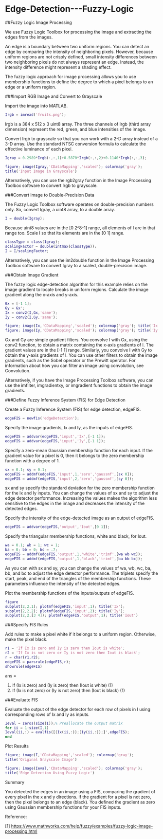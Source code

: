 # Edge-Detection---Fuzzy-Logic
##Fuzzy Logic Image Processing

We use Fuzzy Logic Toolbox for processing the image and extracting the edges from the images.

An edge is a boundary between two uniform regions. You can detect an edge by comparing the intensity of neighboring pixels. However, because uniform regions are not crisply defined, small intensity differences between two neighboring pixels do not always represent an edge. Instead, the intensity difference might represent a shading effect.

The fuzzy logic approach for image processing allows you to use membership functions to define the degree to which a pixel belongs to an edge or a uniform region.

###Import RGB Image and Convert to Grayscale

Import the image into MATLAB.

```matlab
Irgb = imread('fruits.png');
```
Irgb is a 384 x 512 x 3 uint8 array. The three channels of Irgb (third array dimension) represent the red, green, and blue intensities of the image.

Convert Irgb to grayscale so that you can work with a 2-D array instead of a 3-D array. Use the standard NTSC conversion formula to calculate the effective luminance of each pixel.

```matlab
Igray = 0.2989*Irgb(:,:,1)+0.5870*Irgb(:,:,2)+0.1140*Irgb(:,:,3);

figure; image(Igray,'CDataMapping','scaled'); colormap('gray');
title('Input Image in Grayscale')
```

Alternatively, you can use the rgb2gray function in the Image Processing Toolbox software to convert Irgb to grayscale.

###Convert Image to Double-Precision Data

The Fuzzy Logic Toolbox software operates on double-precision numbers only. So, convert Igray, a uint8 array, to a double array.

```matlab
I = double(Igray);
```
Because uint8 values are in the [0 2^8-1] range, all elements of I are in that range too. Scale I so that its elements are in the [0 1] range.

```matlab
classType = class(Igray);
scalingFactor = double(intmax(classType));
I = I/scalingFactor;
```
Alternatively, you can use the im2double function in the Image Processing Toolbox software to convert Igray to a scaled, double-precision image.

###Obtain Image Gradient

The fuzzy logic edge-detection algorithm for this example relies on the image gradient to locate breaks in uniform regions. Calculate the image gradient along the x-axis and y-axis.

```matlab
Gx = [-1 1];
Gy = Gx';
Ix = conv2(I,Gx,'same');
Iy = conv2(I,Gy,'same');

figure; image(Ix,'CDataMapping','scaled'); colormap('gray'); title('Ix');
figure; image(Iy,'CDataMapping','scaled'); colormap('gray'); title('Iy');
```



Gx and Gy are simple gradient filters. You convolve I with Gx, using the conv2 function, to obtain a matrix containing the x-axis gradients of I. The gradient values are in the [-1 1] range. Similarly, you convolve I with Gy to obtain the y-axis gradients of I. You can use other filters to obtain the image gradients, such as the Sobel operator or the Prewitt operator. For information about how you can filter an image using convolution, see Convolution.

Alternatively, if you have the Image Processing Toolbox software, you can use the imfilter, imgradientxy, or imgradient functions to obtain the image gradients.

###Define Fuzzy Inference System (FIS) for Edge Detection

Create a Fuzzy Inference System (FIS) for edge detection, edgeFIS.

```matlab
edgeFIS = newfis('edgeDetection');
```
Specify the image gradients, Ix and Iy, as the inputs of edgeFIS.

```matlab
edgeFIS = addvar(edgeFIS,'input','Ix',[-1 1]);
edgeFIS = addvar(edgeFIS,'input','Iy',[-1 1]);
```
Specify a zero-mean Gaussian membership function for each input. If the gradient value for a pixel is 0, then it belongs to the zero membership function with a degree of 1.

```matlab
sx = 0.1; sy = 0.1;
edgeFIS = addmf(edgeFIS,'input',1,'zero','gaussmf',[sx 0]);
edgeFIS = addmf(edgeFIS,'input',2,'zero','gaussmf',[sy 0]);
```
sx and sy specify the standard deviation for the zero membership function for the Ix and Iy inputs. You can change the values of sx and sy to adjust the edge detector performance. Increasing the values makes the algorithm less sensitive to the edges in the image and decreases the intensity of the detected edges.

Specify the intensity of the edge-detected image as an output of edgeFIS.
```matlab
edgeFIS = addvar(edgeFIS,'output','Iout',[0 1]);
```
Specify the triangular membership functions, white and black, for Iout.

```matlab
wa = 0.1; wb = 1; wc = 1;
ba = 0; bb = 0; bc = .7;
edgeFIS = addmf(edgeFIS,'output',1,'white','trimf',[wa wb wc]);
edgeFIS = addmf(edgeFIS,'output',1,'black','trimf',[ba bb bc]);
```
As you can with sx and sy, you can change the values of wa, wb, wc, ba, bb, and bc to adjust the edge detector performance. The triplets specify the start, peak, and end of the triangles of the membership functions. These parameters influence the intensity of the detected edges.

Plot the membership functions of the inputs/outputs of edgeFIS.

```matlab
figure
subplot(2,2,1); plotmf(edgeFIS,'input',1); title('Ix');
subplot(2,2,2); plotmf(edgeFIS,'input',2); title('Iy');
subplot(2,2,[3 4]); plotmf(edgeFIS,'output',1); title('Iout')
```

###Specify FIS Rules

Add rules to make a pixel white if it belongs to a uniform region. Otherwise, make the pixel black.

```matlab
r1 = 'If Ix is zero and Iy is zero then Iout is white';
r2 = 'If Ix is not zero or Iy is not zero then Iout is black';
r = char(r1,r2);
edgeFIS = parsrule(edgeFIS,r);
showrule(edgeFIS)
```
ans =

1. If (Ix is zero) and (Iy is zero) then (Iout is white) (1)       
2. If (Ix is not zero) or (Iy is not zero) then (Iout is black) (1)

###Evaluate FIS

Evaluate the output of the edge detector for each row of pixels in I using corresponding rows of Ix and Iy as inputs.

```matlab
Ieval = zeros(size(I));% Preallocate the output matrix
for ii = 1:size(I,1)
Ieval(ii,:) = evalfis([(Ix(ii,:));(Iy(ii,:));]',edgeFIS);
end
```
Plot Results

```matlab
figure; image(I,'CDataMapping','scaled'); colormap('gray');
title('Original Grayscale Image')

figure; image(Ieval,'CDataMapping','scaled'); colormap('gray');
title('Edge Detection Using Fuzzy Logic')
```



Summary

You detected the edges in an image using a FIS, comparing the gradient of every pixel in the x and y directions. If the gradient for a pixel is not zero, then the pixel belongs to an edge (black). You defined the gradient as zero using Gaussian membership functions for your FIS inputs.


Reference:

[1] https://www.mathworks.com/help/fuzzy/examples/fuzzy-logic-image-processing.html
